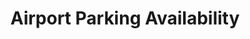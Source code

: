 ---
title: Airport Parking Availability
organization: Philadelphia Parking Authority
notes: testing
---